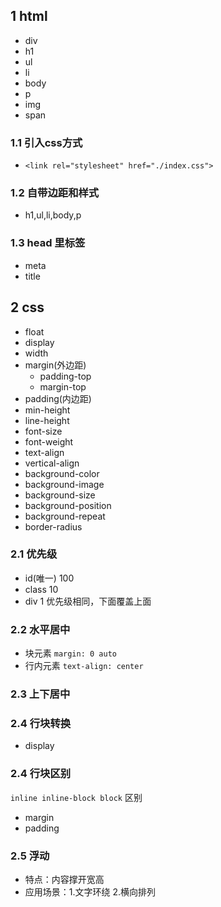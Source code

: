 ## 1 html
- div
- h1
- ul
- li
- body
- p
- img
- span

### 1.1 引入css方式
- `<link rel="stylesheet" href="./index.css">`
### 1.2 自带边距和样式
- h1,ul,li,body,p
### 1.3 head 里标签
- meta
- title
## 2 css
- float
- display
- width
- margin(外边距)
    - padding-top
    - margin-top
- padding(内边距)
- min-height
- line-height
- font-size
- font-weight
- text-align
- vertical-align
- background-color
- background-image
- background-size
- background-position
- background-repeat
- border-radius

### 2.1 优先级
- id(唯一) 100
- class 10
- div 1
优先级相同，下面覆盖上面

### 2.2 水平居中
- 块元素 `margin: 0 auto`
- 行内元素 `text-align: center`

### 2.3 上下居中
### 2.4 行块转换
 - display
### 2.4 行块区别
`inline inline-block block` 区别
- margin
- padding
### 2.5 浮动
- 特点：内容撑开宽高
- 应用场景：1.文字环绕 2.横向排列
